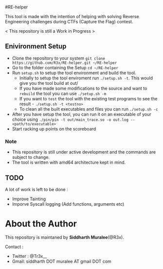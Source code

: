 #RE-helper

This tool is made with the intention of helping with solving Reverse Engineering
challenges during CTFs (Capture the Flag) contest.

< This repository is still a Work in Progress >

## Enivironment Setup 

- Clone the repository to your system `git clone https://github.com/R3x/RE-helper.git ~/RE-helper`
- Go to the folder containing the Setup `cd ~/RE-helper`
- Run `setup.sh` to setup the tool environment and build the tool. 
	- Initially to setup the tool enviroment run `./setup.sh -t`. This would give you the tool build at out/
	- If you have made some modifications to the source and want to `rebuild` the tool you can use `./setup.sh -m`
	- If you want to `test` the tool with the existing test programs to see the result - `./setup.sh -t <testno>`
	- To clean all the built executables and files you can run `./setup.sh -c`
- After you have setup the tool, you can run it on an executable of your choice using 
	`./pin/pin -t out/main_trace.so -o out.log -- <path/to/executable>`
- Start racking up points on the scoreboard

### Note
* This repository is still under active development and the commands are subject to change.
* The tool is written with amd64 architecture kept in mind.

## TODO

A lot of work is left to be done :
- Improve Tainting
- Imporve Syscall logging (Add functions, arguments etc) 

# About the Author

This repository is maintaned by **Siddharth Muralee**(@R3x).

Contact :
- Twitter : @Tr3x\_\_
- Gmail: siddharth DOT muralee AT gmail DOT com

